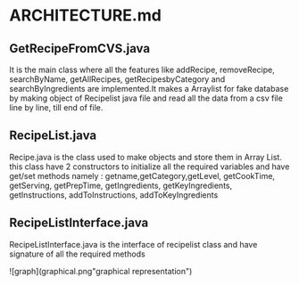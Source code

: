 # ARCHITECTURE.md

## GetRecipeFromCVS.java 
It is the main class where all the features like addRecipe, removeRecipe, searchByName, getAllRecipes, getRecipesbyCategory and searchByIngredients are implemented.It makes a Arraylist for fake database by making object of Recipelist java file  and read all the data from a csv file line by line, till end of file.

## RecipeList.java
Recipe.java is the class used to make objects and store them in Array List. this class have 2 constructors to initialize all the required variables and have get/set methods namely : getname,getCategory,getLevel, getCookTime, getServing, getPrepTime, getIngredients, getKeyIngredients, getInstructions, addToInstructions, addToKeyIngredients

## RecipeListInterface.java
RecipeListInterface.java is the interface of recipelist class and have signature of all the required methods


![graph](graphical.png"graphical representation")